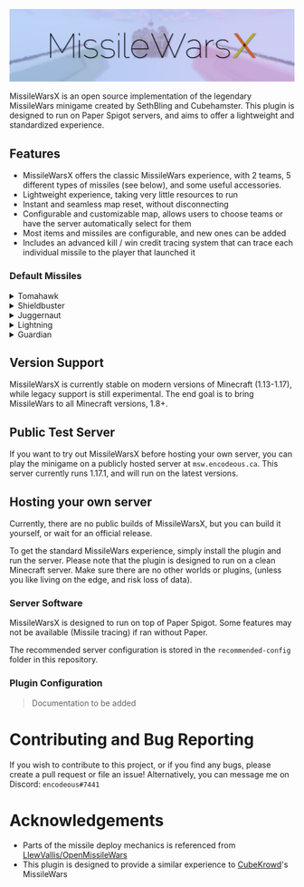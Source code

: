 ![](assets/cover.png)

MissileWarsX is an open source implementation of the legendary MissileWars minigame created by SethBling and Cubehamster.
This plugin is designed to run on Paper Spigot servers, and aims to offer a lightweight and standardized experience.

## Features

- MissileWarsX offers the classic MissileWars experience, with 2 teams, 5 different types of missiles (see below), and some useful accessories.
- Lightweight experience, taking very little resources to run
- Instant and seamless map reset, without disconnecting
- Configurable and customizable map, allows users to choose teams or have the server automatically select for them
- Most items and missiles are configurable, and new ones can be added
- Includes an advanced kill / win credit tracing system that can trace each individual missile to the player that launched it

### Default Missiles

<details>
<summary>Tomahawk</summary>

![Tomahawk](assets/tomahawk.png)
</details>

<details>
<summary>Shieldbuster</summary>

![Shieldbuster](assets/shieldbuster.png)
</details>

<details>
<summary>Juggernaut</summary>

![Juggernaut](assets/juggernaut.png)
</details>

<details>
<summary>Lightning</summary>

![Lightning](assets/lightning.png)
</details>

<details>
<summary>Guardian</summary>

![Guardian](assets/guardian.png)
</details>





## Version Support

MissileWarsX is currently stable on modern versions of Minecraft (1.13-1.17), while legacy support is still experimental. The end goal is to bring MissileWars to all Minecraft versions, 1.8+.

## Public Test Server

If you want to try out MissileWarsX before hosting your own server, you can play the minigame on a publicly hosted server at `msw.encodeous.ca`. This server currently runs 1.17.1, and will run on the latest versions.

## Hosting your own server

Currently, there are no public builds of MissileWarsX, but you can build it yourself, or wait for an official release.

To get the standard MissileWars experience, simply install the plugin and run the server. Please note that the plugin 
is designed to run on a clean Minecraft server. Make sure there are no other worlds or plugins, 
(unless you like living on the edge, and risk loss of data).

### Server Software

MissileWarsX is designed to run on top of Paper Spigot. Some features may not be available (Missile tracing) if ran without Paper.

The recommended server configuration is stored in the `recommended-config` folder in this repository.

### Plugin Configuration

> Documentation to be added

# Contributing and Bug Reporting

If you wish to contribute to this project, or if you find any bugs, please create a pull request or file an issue!
Alternatively, you can message me on Discord: `encodeous#7441`

# Acknowledgements

- Parts of the missile deploy mechanics is referenced from [LlewVallis/OpenMissileWars](https://github.com/LlewVallis/OpenMissileWars)
- This plugin is designed to provide a similar experience to [CubeKrowd](https://www.cubekrowd.net)'s MissileWars